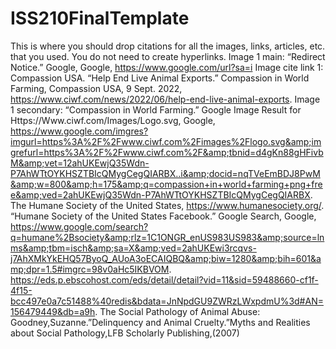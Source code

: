 # ISS210FinalTemplate
This is where you should drop citations for all the images, links, articles, etc. that you used. You do not need to create hyperlinks.
Image 1 main: “Redirect Notice.” Google, Google, https://www.google.com/url?sa=i 
Image cite link 1: Compassion USA. “Help End Live Animal Exports.” Compassion in World Farming, Compassion USA, 9 Sept. 2022, https://www.ciwf.com/news/2022/06/help-end-live-animal-exports. 
Image 1 secondary: “Compassion in World Farming.” Google Image Result for Https://Www.ciwf.com/Images/Logo.svg, Google, https://www.google.com/imgres?imgurl=https%3A%2F%2Fwww.ciwf.com%2Fimages%2Flogo.svg&amp;imgrefurl=https%3A%2F%2Fwww.ciwf.com%2F&amp;tbnid=d4gKn88gHFivbM&amp;vet=12ahUKEwjQ35Wdn-P7AhWTtOYKHSZTBIcQMygCegQIARBX..i&amp;docid=nqTVeEmBDJ8PwM&amp;w=800&amp;h=175&amp;q=compassion+in+world+farming+png+free&amp;ved=2ahUKEwjQ35Wdn-P7AhWTtOYKHSZTBIcQMygCegQIARBX. 
The Humane Society of the United States, https://www.humanesociety.org/. 
“Humane Society of the United States Facebook.” Google Search, Google, https://www.google.com/search?q=humane%2Bsociety&amp;rlz=1C1ONGR_enUS983US983&amp;source=lnms&amp;tbm=isch&amp;sa=X&amp;ved=2ahUKEwi3rcqvs-j7AhXMkYkEHQ57ByoQ_AUoA3oECAIQBQ&amp;biw=1280&amp;bih=601&amp;dpr=1.5#imgrc=98v0aHc5IKBVOM. 
https://eds.p.ebscohost.com/eds/detail/detail?vid=11&sid=59488660-cf1f-4f15-bcc497e0a7c51488%40redis&bdata=JnNpdGU9ZWRzLWxpdmU%3d#AN=156479449&db=a9h.
The Social Pathology of Animal Abuse: Goodney,Suzanne.”Delinquency and Animal Cruelty.”Myths and Realities about Social Pathology,LFB Scholarly Publishing,(2007)
